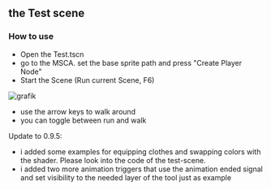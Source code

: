 ## the Test scene

### How to use
- Open the Test.tscn
- go to the MSCA. set the base sprite path and press "Create Player Node"
- Start the Scene (Run current Scene, F6)

![grafik](https://github.com/feendrache/Godot4_msca/assets/33016907/cc994717-9bc9-42cc-99f5-5871c95035f5)

- use the arrow keys to walk around
- you can toggle between run and walk

Update to 0.9.5:
- i added some examples for equipping clothes and swapping colors with the shader. Please look into the code of the test-scene.
- i added two more animation triggers that use the animation ended signal and set visibility to the needed layer of the tool just as example
